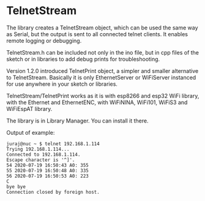 # TelnetStream

The library creates a TelnetStream object, which can be used the same way as Serial, but the output is sent to all connected telnet clients. It enables remote logging or debugging.

TelnetStream.h can be included not only in the ino file, but in cpp files of the sketch or in libraries to add debug prints for troubleshooting.

Version 1.2.0 introduced TelnetPrint object, a simpler and smaller alternative to TelnetStream. Basically it is only EthernetServer or WiFiServer instanced for use anywhere in your sketch or libraries.

TelnetStream/TelnetPrint works as it is with esp8266 and esp32 WiFi library, with the Ethernet and EthernetENC, with WiFiNINA, WiFi101, WiFiS3 and WiFiEspAT library.

The library is in Library Manager. You can install it there.

Output of example:

```
juraj@nuc ~ $ telnet 192.168.1.114
Trying 192.168.1.114...
Connected to 192.168.1.114.
Escape character is '^]'.
54 2020-07-19 16:50:43 A0: 355
55 2020-07-19 16:50:48 A0: 335
56 2020-07-19 16:50:53 A0: 223
C
bye bye
Connection closed by foreign host.
```